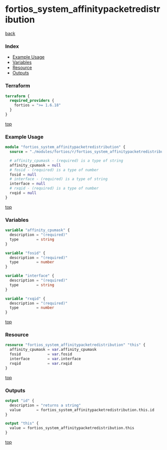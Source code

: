 # fortios_system_affinitypacketredistribution

[back](../fortios.md)

### Index

- [Example Usage](#example-usage)
- [Variables](#variables)
- [Resource](#resource)
- [Outputs](#outputs)

### Terraform

```terraform
terraform {
  required_providers {
    fortios = ">= 1.6.18"
  }
}
```

[top](#index)

### Example Usage

```terraform
module "fortios_system_affinitypacketredistribution" {
  source = "./modules/fortios/r/fortios_system_affinitypacketredistribution"

  # affinity_cpumask - (required) is a type of string
  affinity_cpumask = null
  # fosid - (required) is a type of number
  fosid = null
  # interface - (required) is a type of string
  interface = null
  # rxqid - (required) is a type of number
  rxqid = null
}
```

[top](#index)

### Variables

```terraform
variable "affinity_cpumask" {
  description = "(required)"
  type        = string
}

variable "fosid" {
  description = "(required)"
  type        = number
}

variable "interface" {
  description = "(required)"
  type        = string
}

variable "rxqid" {
  description = "(required)"
  type        = number
}
```

[top](#index)

### Resource

```terraform
resource "fortios_system_affinitypacketredistribution" "this" {
  affinity_cpumask = var.affinity_cpumask
  fosid            = var.fosid
  interface        = var.interface
  rxqid            = var.rxqid
}
```

[top](#index)

### Outputs

```terraform
output "id" {
  description = "returns a string"
  value       = fortios_system_affinitypacketredistribution.this.id
}

output "this" {
  value = fortios_system_affinitypacketredistribution.this
}
```

[top](#index)